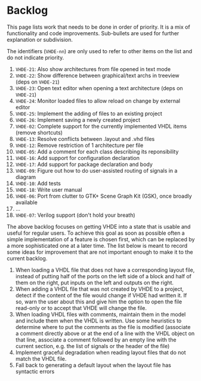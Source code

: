# Backlog

This page lists work that needs to be done in order of priority. It is a mix of
functionality and code improvements. Sub-bullets are used for further
explanation or subdivision.

The identifiers (`VHDE-nn`) are only used to refer to other items on the list
and do not indicate priority.

1. `VHDE-21`: Also show architectures from file opened in text mode
1. `VHDE-22`: Show difference between graphical/text archs in treeview (deps on `VHDE-21`)
1. `VHDE-23`: Open text editor when opening a text architecture (deps on `VHDE-21`)
1. `VHDE-24`: Monitor loaded files to allow reload on change by external editor
1. `VHDE-25`: Implement the adding of files to an existing project
1. `VHDE-26`: Implement saving a newly created project
1. `VHDE-02`: Complete support for the currently implemented VHDL items (remove shortcuts)
1. `VHDE-13`: Resolve conflicts between .layout and .vhd files
1. `VHDE-12`: Remove restriction of 1 architecture per file
1. `VHDE-05`: Add a comment for each class describing its reponsibility
1. `VHDE-16`: Add support for configuration declaration
1. `VHDE-17`: Add support for package declaration and body
1. `VHDE-09`: Figure out how to do user-assisted routing of signals in a diagram
1. `VHDE-10`: Add tests
1. `VHDE-18`: Write user manual
1. `VHDE-06`: Port from clutter to GTK+ Scene Graph Kit (GSK), once broadly available
1. ...
1. `VHDE-07`: Verilog support (don't hold your breath)

The above backlog focuses on getting VHDE into a state that is usable and
useful for regular users. To achieve this goal as soon as possible often a
simple implementation of a feature is chosen first, which can be replaced by a
more sophisticated one at a later time. The list below is meant to record some
ideas for improvement that are not important enough to make it to the current
backlog.

1. When loading a VHDL file that does not have a corresponding layout file,
   instead of putting half of the ports on the left side of a block and half of
   them on the right, put inputs on the left and outputs on the right.
1. When adding a VHDL file that was not created by VHDE to a project, detect if
   the content of the file would change if VHDE had written it. If so, warn the
   user about this and give him the option to open the file read-only or to
   accept that VHDE will change the file.
1. When loading VHDL files with comments, maintain them in the model and
   include them when the VHDL is written. Use some heuristics to determine
   where to put the comments as the file is modified (associate a comment
   directly above or at the end of a line with the VHDL object on that line,
   associate a comment followed by an empty line with the current section, e.g.
   the list of signals or the header of the file)
1. Implement graceful degradation when reading layout files that do not match
   the VHDL file. 
1. Fall back to generating a default layout when the layout file has syntactic
   errors
